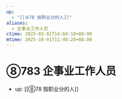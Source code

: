 ```yaml
---
up:
  - "[[⑧78 按职业分的人]]"
aliases:
  - 企事业工作人员
ctime: 2025-03-01T14:04:10+08:00
mtime: 2025-10-01T11:40:28+08:00
---
```


# ⑧783 企事业工作人员

- up: [[⑧78 按职业分的人]]
